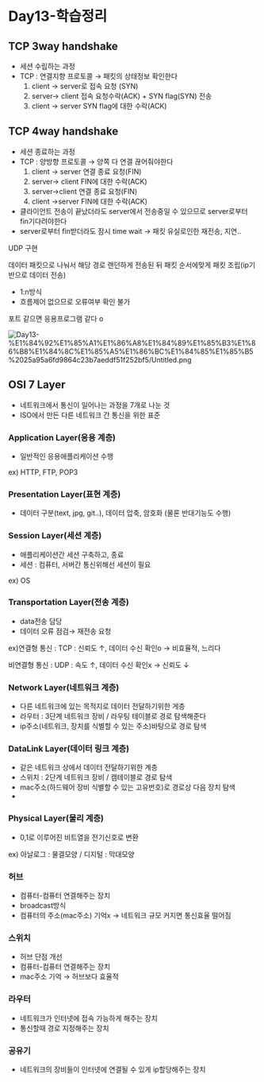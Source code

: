 # Day13-학습정리

## **TCP 3way handshake**

- 세션 수립하는 과정
- TCP : 연결지향 프로토콜 → 패킷의 상태정보 확인한다
    1. client → server로 접속 요청 (SYN)
    2. server→ client 접속 요청수락(ACK) + SYN flag(SYN) 전송
    3. client → server SYN flag에 대한 수락(ACK)

## **TCP 4way handshake**

- 세션 종료하는 과정
- TCP : 양방향 프로토콜 → 양쪽 다 연결 끊어줘야한다
    1. client → server 연결 종료 요청(FIN)
    2. server→ client FIN에 대한 수락(ACK)
    3. server→client 연결 종료 요청(FIN)
    4. client →server FIN에 대한 수락(ACK)
- 클라이언트 전송이 끝났더라도 server에서 전송중일 수 있으므로 server로부터 fin기다려야한다
- server로부터 fin받더라도 잠시 time wait → 패킷 유실로인한 재전송, 지연..

UDP 구현

데이터 패킷으로 나눠서 해당 경로 랜던하게 전송된 뒤 패킷 순서에맞게 패킷 조립(ip기반으로 데이터 전송)

- 1:n방식
- 흐름제어 없으므로 오류여부 확인 불가

포트 같으면 응용프로그램 같다 o

![Day13-%E1%84%92%E1%85%A1%E1%86%A8%E1%84%89%E1%85%B3%E1%86%B8%E1%84%8C%E1%85%A5%E1%86%BC%E1%84%85%E1%85%B5%2025a95a6fd9864c23b7aeddf51f252bf5/Untitled.png](Day13-%E1%84%92%E1%85%A1%E1%86%A8%E1%84%89%E1%85%B3%E1%86%B8%E1%84%8C%E1%85%A5%E1%86%BC%E1%84%85%E1%85%B5%2025a95a6fd9864c23b7aeddf51f252bf5/Untitled.png)

## **OSI 7 Layer**

- 네트워크에서 통신이 일어나는 과정을 7개로 나눈 것
- ISO에서 만든 다른 네트워크 간 통신을 위한 표준

### **Application Layer(응용 계층)**

- 일반적인 응용애플리케이션 수행

ex) HTTP, FTP, POP3

### **Presentation Layer(표현 계층)**

- 데이터 구분(text, jpg, git..), 데이터 압축, 암호화 (물론 반대기능도 수행)

### **Session Layer(세션 계층)**

- 애플리케이션간 세션 구축하고, 종료
- 세션 : 컴퓨터, 서버간 통신위해선 세션이 필요

ex) OS

### **Transportation Layer(전송 계층)**

- data전송 담당
- 데이터 오류 점검→ 재전송 요청

ex)연결형 통신 : TCP : 신뢰도 ↑, 데이터 수신 확인o → 비효율적, 느리다

비연결형 통신 : UDP : 속도 ↑, 데이터 수신 확인x → 신뢰도 ↓

### **Network Layer(네트워크 계층)**

- 다른 네트워크에 있는 목적지로 데이터 전달하기위한 게층
- 라우터 : 3단계 네트워크 장비 / 라우팅 테이블로 경로 탐색해준다
- ip주소(네트워크, 장치를 식별할 수 있는 주소)바탕으로 경로 탐색

### **DataLink Layer(데이터 링크 계층)**

- 같은 네트워크 상에서 데이터 전달하기위한 계층
- 스위치 : 2단계 네트워크 장비 / 캠테이블로 경로 탐색
- mac주소(하드웨어 장비 식별할 수 있는 고유번호)로 경로상 다음 장치 탐색
- 

### **Physical Layer(물리 계층)**

- 0,1로 이루어진 비트열을 전기신호로 변환

ex) 아날로그 : 물결모양 / 디지털 : 막대모양

### **허브**

- 컴퓨터-컴퓨터 연결해주는 장치
- broadcast방식
- 컴퓨터의 주소(mac주소) 기억x → 네트워크 규모 커지면 통신효율 떨어짐

### **스위치**

- 허브 단점 개선
- 컴퓨터-컴퓨터 연결해주는 장치
- mac주소 기억 → 허브보다 효율적

### **라우터**

- 네트워크가 인터넷에 접속 가능하게 해주는 장치
- 통신할때 경로 지정해주는 장치

### **공유기**

- 네트워크의 장비들이 인터넷에 연결될 수 있게 ip할당해주는 장치